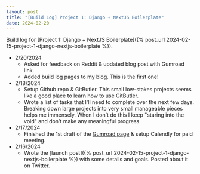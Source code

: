```yaml
---
layout: post
title: "[Build Log] Project 1: Django + NextJS Boilerplate"
date: 2024-02-20
---
```

Build log for [Project 1: Django + NextJS Boilerplate]({% post_url 2024-02-15-project-1-django-nextjs-boilerplate %}).

- 2/20/2024
    - Asked for feedback on Reddit & updated blog post with Gumroad link.
    - Added build log pages to my blog. This is the first one!
- 2/18/2024
    - Setup Github repo & GitButler. This small low-stakes projects seems like a good place to learn how to use GitButler.
    - Wrote a list of tasks that I'll need to complete over the next few days. Breaking down large projects into very small manageable pieces helps me immensely. When I don't do this I keep "staring into the void" and don't make any meaningful progress.
- 2/17/2024
    - Finished the 1st draft of the [Gumroad page](https://asadjb.gumroad.com/l/nextjs-django-template) & setup Calendly for paid meeting.
- 2/16/2024
    - Wrote the [launch post]({% post_url 2024-02-15-project-1-django-nextjs-boilerplate %}) with some details and goals. Posted about it on Twitter.